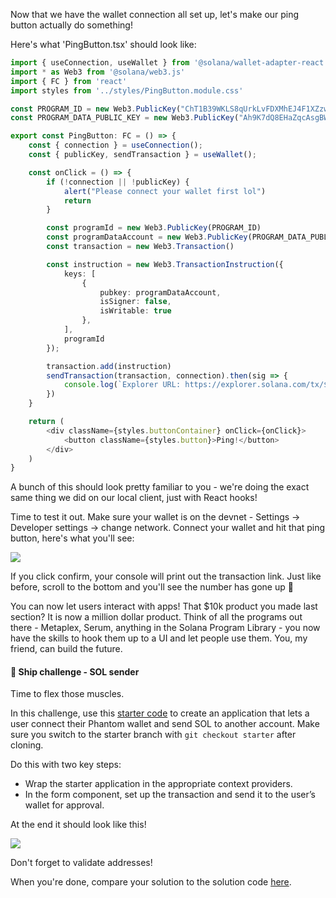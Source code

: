 Now that we have the wallet connection all set up, let's make our ping button actually do something!

Here's what 'PingButton.tsx' should look like: 
```ts
import { useConnection, useWallet } from '@solana/wallet-adapter-react';
import * as Web3 from '@solana/web3.js'
import { FC } from 'react'
import styles from '../styles/PingButton.module.css'

const PROGRAM_ID = new Web3.PublicKey("ChT1B39WKLS8qUrkLvFDXMhEJ4F1XZzwUNHUt4AU9aVa")
const PROGRAM_DATA_PUBLIC_KEY = new Web3.PublicKey("Ah9K7dQ8EHaZqcAsgBW8w37yN2eAy3koFmUn4x3CJtod")

export const PingButton: FC = () => {
	const { connection } = useConnection();
	const { publicKey, sendTransaction } = useWallet();

	const onClick = () => {
		if (!connection || !publicKey) { 
			alert("Please connect your wallet first lol")
			return
		}

		const programId = new Web3.PublicKey(PROGRAM_ID)
		const programDataAccount = new Web3.PublicKey(PROGRAM_DATA_PUBLIC_KEY)
		const transaction = new Web3.Transaction()

		const instruction = new Web3.TransactionInstruction({
			keys: [
				{
					pubkey: programDataAccount,
					isSigner: false,
					isWritable: true
				},
			],
			programId
		});

		transaction.add(instruction)
		sendTransaction(transaction, connection).then(sig => {
			console.log(`Explorer URL: https://explorer.solana.com/tx/${sig}?cluster=devnet`)
		})
	}

	return (
		<div className={styles.buttonContainer} onClick={onClick}>
			<button className={styles.button}>Ping!</button>
		</div>
	)
}
```

A bunch of this should look pretty familiar to you - we're doing the exact same thing we did on our local client, just with React hooks! 

Time to test it out. Make sure your wallet is on the devnet - Settings -> Developer settings -> change network. Connect your wallet and hit that ping button, here's what you'll see:

![](https://hackmd.io/_uploads/ByAIZQnzj.png)

If you click confirm, your console will print out the transaction link. Just like before, scroll to the bottom and you'll see the number has gone up 🚀

You can now let users interact with apps! That $10k product you made last section? It is now a million dollar product. Think of all the programs out there - Metaplex, Serum, anything in the Solana Program Library - you now have the skills to hook them up to a UI and let people use them. You, my friend, can build the future. 

#### 🚢 Ship challenge - SOL sender
Time to flex those muscles.

In this challenge, use this [starter code](https://github.com/buildspace/solana-send-sol-frontend/tree/starter) to create an application that lets a user connect their Phantom wallet and send SOL to another account. Make sure you switch to the starter branch with `git checkout starter` after cloning.

Do this with two key steps:

* Wrap the starter application in the appropriate context providers.
* In the form component, set up the transaction and send it to the user’s wallet for approval.

At the end it should look like this!

![](https://hackmd.io/_uploads/rk1F473zs.png)

Don't forget to validate addresses!

When you're done, compare your solution to the solution code [here](https://github.com/buildspace/solana-send-sol-frontend/tree/main).
